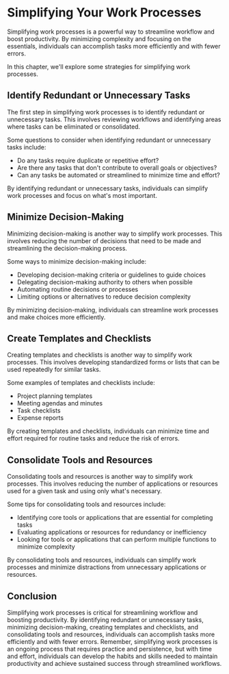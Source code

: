 Simplifying Your Work Processes
=====================================================================

Simplifying work processes is a powerful way to streamline workflow and boost productivity. By minimizing complexity and focusing on the essentials, individuals can accomplish tasks more efficiently and with fewer errors.

In this chapter, we'll explore some strategies for simplifying work processes.

Identify Redundant or Unnecessary Tasks
---------------------------------------

The first step in simplifying work processes is to identify redundant or unnecessary tasks. This involves reviewing workflows and identifying areas where tasks can be eliminated or consolidated.

Some questions to consider when identifying redundant or unnecessary tasks include:

* Do any tasks require duplicate or repetitive effort?
* Are there any tasks that don't contribute to overall goals or objectives?
* Can any tasks be automated or streamlined to minimize time and effort?

By identifying redundant or unnecessary tasks, individuals can simplify work processes and focus on what's most important.

Minimize Decision-Making
------------------------

Minimizing decision-making is another way to simplify work processes. This involves reducing the number of decisions that need to be made and streamlining the decision-making process.

Some ways to minimize decision-making include:

* Developing decision-making criteria or guidelines to guide choices
* Delegating decision-making authority to others when possible
* Automating routine decisions or processes
* Limiting options or alternatives to reduce decision complexity

By minimizing decision-making, individuals can streamline work processes and make choices more efficiently.

Create Templates and Checklists
-------------------------------

Creating templates and checklists is another way to simplify work processes. This involves developing standardized forms or lists that can be used repeatedly for similar tasks.

Some examples of templates and checklists include:

* Project planning templates
* Meeting agendas and minutes
* Task checklists
* Expense reports

By creating templates and checklists, individuals can minimize time and effort required for routine tasks and reduce the risk of errors.

Consolidate Tools and Resources
-------------------------------

Consolidating tools and resources is another way to simplify work processes. This involves reducing the number of applications or resources used for a given task and using only what's necessary.

Some tips for consolidating tools and resources include:

* Identifying core tools or applications that are essential for completing tasks
* Evaluating applications or resources for redundancy or inefficiency
* Looking for tools or applications that can perform multiple functions to minimize complexity

By consolidating tools and resources, individuals can simplify work processes and minimize distractions from unnecessary applications or resources.

Conclusion
----------

Simplifying work processes is critical for streamlining workflow and boosting productivity. By identifying redundant or unnecessary tasks, minimizing decision-making, creating templates and checklists, and consolidating tools and resources, individuals can accomplish tasks more efficiently and with fewer errors. Remember, simplifying work processes is an ongoing process that requires practice and persistence, but with time and effort, individuals can develop the habits and skills needed to maintain productivity and achieve sustained success through streamlined workflows.
